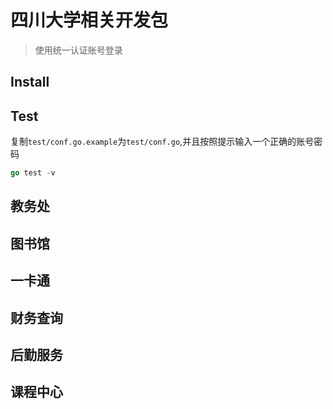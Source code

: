 # 四川大学相关开发包

> 使用统一认证账号登录

## Install

## Test

复制`test/conf.go.example`为`test/conf.go`,并且按照提示输入一个正确的账号密码
```go
go test -v
```

## 教务处

## 图书馆

## 一卡通

## 财务查询

## 后勤服务

## 课程中心

